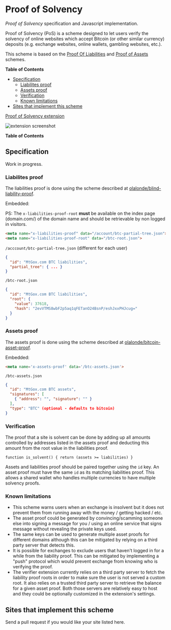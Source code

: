 
# Proof of Solvency

*Proof of Solvency* specification and Javascript implementation.

Proof of Solvency (PoS) is a scheme designed to let users verify the
solvency of online websites which accept Bitcoin (or other similar
currency) deposits (e.g. exchange websites, online wallets, gambling websites, etc.).

This scheme is based on the [Proof Of Liabilities][PoL] and [Proof of Assets][PoA] schemes.

[PoL]: https://github.com/olalonde/blind-liability-proof 
[PoA]: https://github.com/olalonde/bitcoin-asset-proof 

**Table of Contents**

- [Specification](#specification)
  - [Liabilites proof](#liabilites-proof)
  - [Assets proof](#assets-proof)
  - [Verification](#verification)
  - [Known limitations](#known-limitations)
- [Sites that implement this scheme](#sites-that-implement-this-scheme)

[Proof of Solvency extension](https://github.com/olalonde/solvency-verifier-extension)

![extension screenshot](https://raw.github.com/olalonde/solvency-verifier-extension/master/docs/screenshot.png)

**Table of Contents**


## Specification

Work in progress.

### Liabilites proof

The liabilities proof is done using the scheme described at
[olalonde/blind-liability-proof](https://github.com/olalonde/blind-liability-proof).

Embedded:

PS: The `x-liabilities-proof-root` **must** be available on the index page (domain.com/) of the domain name and should be retrievable by non logged in visitors.

```html
<meta name="x-liabilities-proof" data="/account/btc-partial-tree.json">
<meta name="x-liabilities-proof-root" data="/btc-root.json">
```

`/acccount/btc-partial-tree.json` (different for each user)

```json
{
  "id": "MtGox.com BTC liabilities",
  "partial_tree": { ... }
}
```

`/btc-root.json`

```json
{ 
  "id": "MtGox.com BTC liabilities",
  "root": {
    "value": 37618,
    "hash": "2evVTMS8wbF2p5aq1qFETanO24BsnP/eshJxxPHJcug="
  }
}
```

### Assets proof

The assets proof is done using the scheme described at [olalonde/bitcoin-asset-proof](https://github.com/olalonde/bitcoin-asset-proof).

Embedded:

```html
<meta name='x-assets-proof' data='/btc-assets.json'>
```

`/btc-assets.json`

```json
{
  "id": "MtGox.com BTC assets",
  "signatures": [
    { "address": "", "signature": "" }
  ],
  "type": "BTC" (optional - defaults to bitcoin)
}
```

### Verification

The proof that a site is solvent can be done by adding up all amounts
controlled by addresses listed in the assets proof and deducting this
amount from the root value in the liabilities proof.


```
function is_solvent() { return (assets >= liabilities) }
```

Assets and liabilities proof should be paired together using the `id` key. An asset
proof must have the same `id` as its matching liabilities proof. This
allows a shared wallet who handles multiple currencies to have multiple
solvency proofs.

### Known limitations

- This scheme warns users when an exchange is insolvent but it does
not prevent them from running away with the money / getting hacked /
etc.
- The asset proof could be generated by convincing/scamming someone else into
signing a message for you / using an online service that signs message
without revealing the private keys used.
- The same keys can be used to generate multiple asset proofs for
different domains although this can be mitigated by relying on a third
party server that detects this.
- It is possible for exchanges to exclude users that haven't logged in
for a while from the liability proof. This can be mitigated by
implementing a "push" protocol which would prevent exchange from knowing
who is verifying the proof.
- The verifier extension currently relies on a third party
server to fetch the liability proof roots in order to make sure the user
is not served a custom root. It also relies on a trusted third party
server to retrieve the balance for a given asset proof. Both those servers
are relatively easy to host and they could be optionally customized in the
extension's settings.

## Sites that implement this scheme

Send a pull request if you would like your site listed here.

